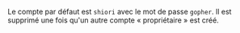 Le compte par défaut est `shiori` avec le mot de passe `gopher`. Il est supprimé une fois qu'un autre compte « propriétaire » est créé.
